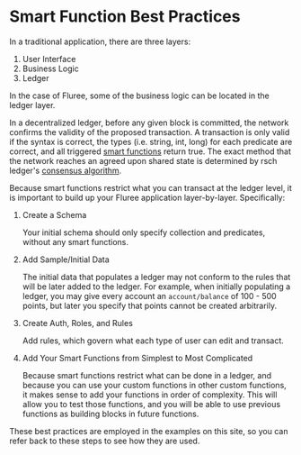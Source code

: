 # Smart Function Best Practices

In a traditional application, there are three layers:

1. User Interface
2. Business Logic
3. Ledger

In the case of Fluree, some of the business logic can be located in the ledger layer.

In a decentralized ledger, before any given block is committed, the network confirms
the validity of the proposed transaction. A transaction is only valid if the syntax
is correct, the types (i.e. string, int, long) for each predicate are correct, and
all triggered [smart functions](/docs/infrastructure/smart-functions) return true.
The exact method that the network reaches an agreed upon shared state is determined
by rsch ledger's [consensus algorithm](/docs/ledger-setup/ledger-settings).

Because smart functions restrict what you can transact at the ledger level, it is
important to build up your Fluree application layer-by-layer. Specifically:

1. Create a Schema

   Your initial schema should only specify collection and predicates, without any
   smart functions.

2. Add Sample/Initial Data

   The initial data that populates a ledger may not conform to the rules that will
   be later added to the ledger. For example, when initially populating a ledger,
   you may give every account an `account/balance` of 100 - 500 points, but later
   you specify that points cannot be created arbitrarily.

3. Create Auth, Roles, and Rules

   Add rules, which govern what each type of user can edit and transact.

4. Add Your Smart Functions from Simplest to Most Complicated

   Because smart functions restrict what can be done in a ledger, and because you
   can use your custom functions in other custom functions, it makes sense to add
   your functions in order of complexity. This will allow you to test those functions,
   and you will be able to use previous functions as building blocks in future functions.

These best practices are employed in the examples on this site, so you can refer
back to these steps to see how they are used.
